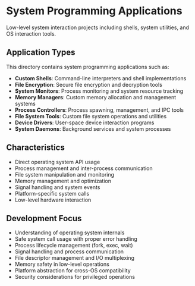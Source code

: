 # System Programming Applications

Low-level system interaction projects including shells, system utilities, and OS interaction tools.

## Application Types

This directory contains system programming applications such as:

- **Custom Shells**: Command-line interpreters and shell implementations
- **File Encryption**: Secure file encryption and decryption tools
- **System Monitors**: Process monitoring and system resource tracking
- **Memory Managers**: Custom memory allocation and management systems
- **Process Controllers**: Process spawning, management, and IPC tools
- **File System Tools**: Custom file system operations and utilities
- **Device Drivers**: User-space device interaction programs
- **System Daemons**: Background services and system processes

## Characteristics

- Direct operating system API usage
- Process management and inter-process communication
- File system manipulation and monitoring
- Memory management and optimization
- Signal handling and system events
- Platform-specific system calls
- Low-level hardware interaction

## Development Focus

- Understanding of operating system internals
- Safe system call usage with proper error handling
- Process lifecycle management (fork, exec, wait)
- Signal handling and process communication
- File descriptor management and I/O multiplexing
- Memory safety in low-level operations
- Platform abstraction for cross-OS compatibility
- Security considerations for privileged operations
